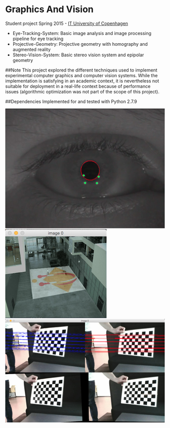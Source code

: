 Graphics And Vision
===================

Student project Spring 2015 - [IT University of Copenhagen](http://www.itu.dk/en)

* Eye-Tracking-System: Basic image analysis and image processing pipeline for eye tracking
* Projective-Geometry: Projective geometry with homography and augmented reality
* Stereo-Vision-System: Basic stereo vision system and epipolar geometry

##Note
This project explored the different techniques used to implement experimental computer graphics and computer vision systems. While the implementation is satisfying in an academic context, it is nevertheless not suitable for deployment in a real-life context because of performance issues (algorithmic optimization was not part of the scope of this project).

##Dependencies
Implemented for and tested with Python 2.7.9

<img alt="Eye Tracking" src="Eye-Tracking-System/eye-tracking.jpg"/>
<img alt="Projection" src="Projective-Geometry/projection.jpg"/>
<img alt="Epipolar Lines" src="Stereo-Vision-System/epipolar-lines.jpg"/>





